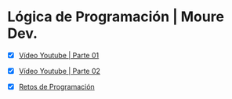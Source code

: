 # Lógica de Programación | Moure Dev.

- [x] [Vídeo Youtube | Parte 01](https://www.youtube.com/watch?v=TdITcVD64zI)  
- [x] [Vídeo Youtube | Parte 02](https://www.youtube.com/watch?v=b-kk1WQo-YA)  
- [x] [Retos de Programación](https://retosdeprogramacion.com/roadmap)


